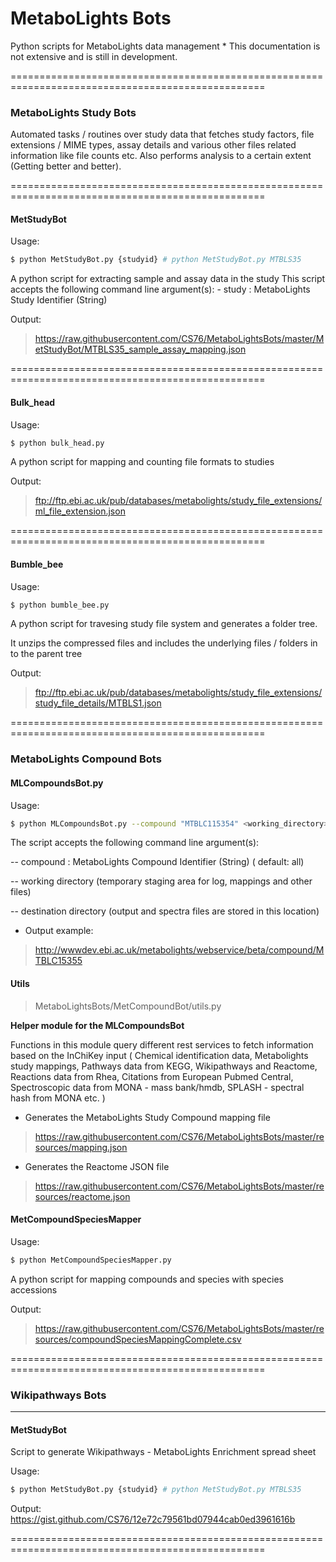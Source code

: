 MetaboLights Bots
===================

Python scripts for MetaboLights data management * This documentation is not extensive and is still in development.

==================================================================================================
### **MetaboLights Study Bots**

Automated tasks / routines over study data that fetches study factors, file extensions / MIME types, assay details and various other files related information like file counts etc. Also performs analysis to a certain extent (Getting better and better).

==================================================================================================

#### **MetStudyBot**

Usage:
```sh
$ python MetStudyBot.py {studyid} # python MetStudyBot.py MTBLS35
```
A python script for extracting sample and assay data in the study
	This script accepts the following command line argument(s):
	- study : MetaboLights Study Identifier (String)

Output: 
> https://raw.githubusercontent.com/CS76/MetaboLightsBots/master/MetStudyBot/MTBLS35_sample_assay_mapping.json

==================================================================================================
#### **Bulk_head**
Usage:
```sh
$ python bulk_head.py
```
A python script for mapping and counting file formats to studies

Output: 
>ftp://ftp.ebi.ac.uk/pub/databases/metabolights/study_file_extensions/ml_file_extension.json

==================================================================================================
#### **Bumble_bee**
Usage:
```sh
$ python bumble_bee.py
```
A python script for travesing study file system and generates a folder tree.

It unzips the compressed files and includes the underlying files / folders in to the parent tree

Output: 
>ftp://ftp.ebi.ac.uk/pub/databases/metabolights/study_file_extensions/study_file_details/MTBLS1.json

==================================================================================================

### **MetaboLights Compound Bots**

#### **MLCompoundsBot.py**

Usage:
```sh
$ python MLCompoundsBot.py --compound "MTBLC115354" <working_directory> <destination_directory>
```
The script accepts the following command line argument(s):

-- compound : MetaboLights Compound Identifier (String) ( default: all)

-- working directory (temporary staging area for log, mappings and other files)

-- destination directory (output and spectra files are stored in this location)

	
 - Output example:
 
> http://wwwdev.ebi.ac.uk/metabolights/webservice/beta/compound/MTBLC15355

#### **Utils**
>  MetaboLightsBots/MetCompoundBot/utils.py

**Helper module for the MLCompoundsBot**

Functions in this module query different rest services to fetch information based on the InChiKey input ( Chemical identification data, Metabolights study mappings, Pathways data from KEGG, Wikipathways and Reactome, Reactions data from Rhea, Citations from European Pubmed Central, Spectroscopic data from MONA - mass bank/hmdb, SPLASH - spectral hash from MONA etc. )

 - Generates the MetaboLights Study Compound mapping file
> https://raw.githubusercontent.com/CS76/MetaboLightsBots/master/resources/mapping.json

 - Generates the Reactome JSON file
> https://raw.githubusercontent.com/CS76/MetaboLightsBots/master/resources/reactome.json

#### **MetCompoundSpeciesMapper**

Usage:
```sh
$ python MetCompoundSpeciesMapper.py
```
A python script for mapping compounds and species with species accessions

Output: 
> https://raw.githubusercontent.com/CS76/MetaboLightsBots/master/resources/compoundSpeciesMappingComplete.csv

==================================================================================================

### **Wikipathways Bots**
-----
#### **MetStudyBot**
Script to generate Wikipathways - MetaboLights Enrichment spread sheet

Usage:
```sh
$ python MetStudyBot.py {studyid} # python MetStudyBot.py MTBLS35
```
Output: 
https://gist.github.com/CS76/12e72c79561bd07944cab0ed3961616b

==================================================================================================